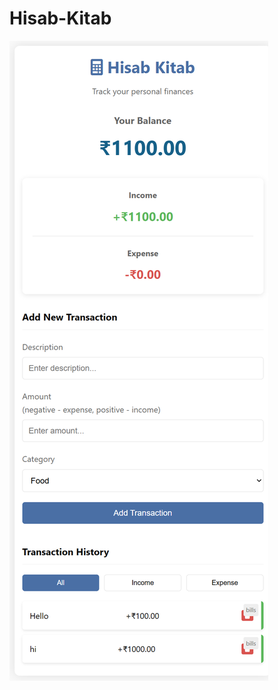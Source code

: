 # Hisab-Kitab

![image alt](https://github.com/Aadarshkumarsingh8084/Hisab-Kitab/blob/main/127.0.0.1_5500_index.html.png)
